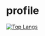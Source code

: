 # profile

[![Top Langs](https://github-readme-stats.vercel.app/api/top-langs/?username=chongrufan123&layout=compact&hide=Emacs%20Lisp)](https://github.com/anuraghazra/github-readme-stats)
